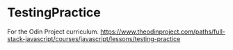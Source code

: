 # TestingPractice

For the Odin Project curriculum.
https://www.theodinproject.com/paths/full-stack-javascript/courses/javascript/lessons/testing-practice
